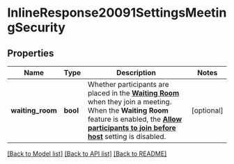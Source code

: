 # InlineResponse20091SettingsMeetingSecurity

## Properties
Name | Type | Description | Notes
------------ | ------------- | ------------- | -------------
**waiting_room** | **bool** | Whether participants are placed in the [**Waiting Room**](https://support.zoom.us/hc/en-us/articles/115000332726-Waiting-Room) when they join a meeting.    When the **Waiting Room** feature is enabled, the [**Allow participants to join before host**](https://support.zoom.us/hc/en-us/articles/202828525-Allow-participants-to-join-before-host) setting is disabled. | [optional] 

[[Back to Model list]](../README.md#documentation-for-models) [[Back to API list]](../README.md#documentation-for-api-endpoints) [[Back to README]](../README.md)


